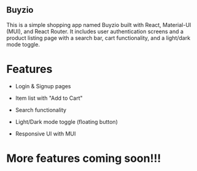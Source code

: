 ## Buyzio

This is a simple shopping app named Buyzio built with React, Material-UI (MUI), and React Router. It includes user authentication screens and a product listing page with a search bar, cart functionality, and a light/dark mode toggle.

# Features
- Login & Signup pages

- Item list with "Add to Cart"

- Search functionality

- Light/Dark mode toggle (floating button)

- Responsive UI with MUI

# More features coming soon!!!
